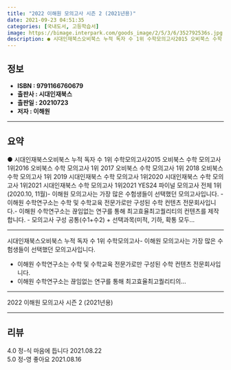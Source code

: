 ```yaml
---
title: "2022 이해원 모의고사 시즌 2 (2021년용)"
date: 2021-09-23 04:51:35
categories: [국내도서, 고등학습서]
image: https://bimage.interpark.com/goods_image/2/5/3/6/352792536s.jpg
description: ● 시대인재북스오비북스 누적 독자 수 1위 수학모의고사2015 오비북스 수학 모의고사 1위2016 오비북스 수학 모의고사 1위 2017 오비북스 수학 모의고사 1위 2018 오비북스 수학 모의고사 1위 2019 시대인재북스 수학 모의고사 1위2020 시대인재북스 수학 모의고사 1위20
---
```


## **정보**

- **ISBN : 9791166760679**
- **출판사 : 시대인재북스**
- **출판일 : 20210723**
- **저자 : 이해원**

------



## **요약**

●  시대인재북스오비북스 누적 독자 수 1위 수학모의고사2015 오비북스 수학 모의고사 1위2016 오비북스 수학 모의고사 1위 2017 오비북스 수학 모의고사 1위 2018 오비북스 수학 모의고사 1위 2019 시대인재북스 수학 모의고사 1위2020 시대인재북스 수학 모의고사 1위2021 시대인재북스 수학 모의고사 1위2021 YES24 파이널 모의고사 전체 1위 (2020.10, 11월)- 이해원 모의고사는 가장 많은 수험생들이 선택했던 모의고사입니다. - 이해원 수학연구소는 수학 및 수학교육 전문가로만 구성된 수학 컨텐츠 전문회사입니다.- 이해원 수학연구소는 끊임없는 연구를 통해 최고효율최고퀄리티의 컨텐츠를 제작합니다. - 모의고사 구성  공통(수1+수2) + 선택과목(미적, 기하, 확통 모두...

------

시대인재북스오비북스 누적 독자 수 1위 수학모의고사- 이해원 모의고사는 가장 많은 수험생들이 선택했던 모의고사입니다.
- 이해원 수학연구소는 수학 및 수학교육 전문가로만 구성된 수학 컨텐츠 전문회사입니다.
- 이해원 수학연구소는 끊임없는 연구를 통해 최고효율최고퀄리티의... 

------


2022 이해원 모의고사 시즌 2 (2021년용) 

------


## **리뷰** 

4.0 정-식 마음에 듭니다  2021.08.22 <br/>5.0 정-영 좋아요 2021.08.16 <br/>